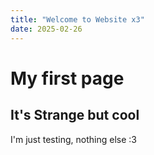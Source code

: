 ```yaml
---
title: "Welcome to Website x3"
date: 2025-02-26
---
```


# My first page

## It's Strange but cool

I'm just testing, nothing else :3
